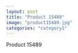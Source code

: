 ```yaml
---
layout: post
title: "Product 15489"
image: "product15489.jpg"
categories: "category1"
---
```

Product 15489
